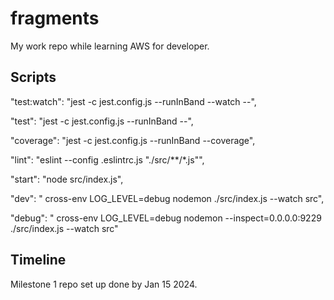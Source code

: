 # fragments

My work repo while learning AWS for developer.

## Scripts

"test:watch": "jest -c jest.config.js --runInBand --watch --",
 
"test": "jest -c jest.config.js --runInBand --",

"coverage": "jest -c jest.config.js --runInBand --coverage",

"lint": "eslint --config .eslintrc.js \"./src/**/*.js\"",

"start": "node src/index.js",

"dev": " cross-env LOG_LEVEL=debug nodemon ./src/index.js --watch src",

"debug": " cross-env  LOG_LEVEL=debug nodemon --inspect=0.0.0.0:9229 ./src/index.js --watch src"

## Timeline

Milestone 1 repo set up done by Jan 15 2024.
